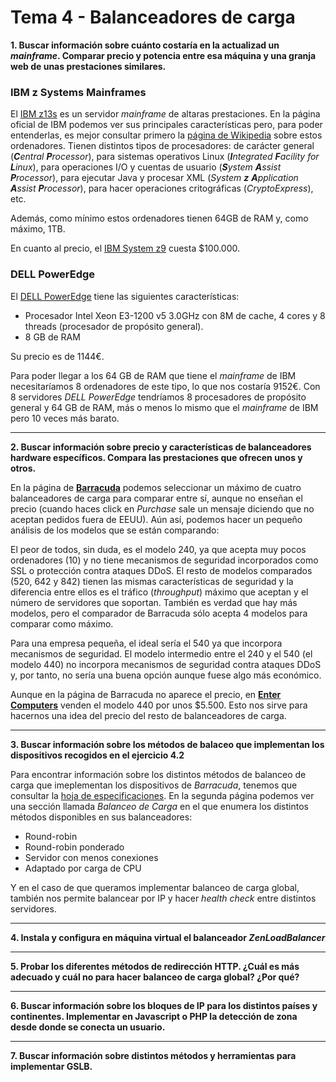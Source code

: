 # Tema 4 - Balanceadores de carga

__1. Buscar información sobre cuánto costaría en la actualizad un _mainframe_. Comparar precio y potencia entre esa máquina y una granja web de unas prestaciones similares.__

### IBM z Systems Mainframes
El [IBM z13s](http://www-03.ibm.com/systems/z/hardware/z13s.html) es un servidor _mainframe_ de altaras prestaciones. En la página oficial de IBM podemos ver sus principales características pero, para poder entenderlas, es mejor consultar primero la [página de Wikipedia](https://en.wikipedia.org/wiki/IBM_zEnterprise_System#PU_characterization) sobre estos ordenadores. Tienen distintos tipos de procesadores: de carácter general (_**C**entral **P**rocessor_), para sistemas operativos Linux (_**I**ntegrated **F**acility for **L**inux_), para operaciones I/O y cuentas de usuario (_**S**ystem **A**ssist **P**rocessor_), para ejecutar Java y procesar XML (_System **z** **A**pplication **A**ssist **P**rocessor_), para hacer operaciones critográficas (_CryptoExpress_), etc.

Además, como mínimo estos ordenadores tienen 64GB de RAM y, como máximo, 1TB.

En cuanto al precio, el [IBM System z9](https://en.wikipedia.org/wiki/IBM_System_z9#Pricing) cuesta $100.000.

### DELL PowerEdge
El [DELL PowerEdge](http://www.dell.com/es/empresas/p/poweredge-r230/pd?oc=per2302&model_id=poweredge-r230) tiene las siguientes características:

* Procesador Intel Xeon E3-1200 v5 3.0GHz con 8M de cache, 4 cores y 8 threads (procesador de propósito general).
* 8 GB de RAM

Su precio es de 1144€. 

Para poder llegar a los 64 GB de RAM que tiene el _mainframe_ de IBM necesitaríamos 8 ordenadores de este tipo, lo que nos costaría 9152€. Con 8 servidores _DELL PowerEdge_ tendríamos 8 procesadores de propósito general y 64 GB de RAM, más o menos lo mismo que el _mainframe_ de IBM pero 10 veces más barato.

---

__2. Buscar información sobre precio y características de balanceadores hardware específicos. Compara las prestaciones que ofrecen unos y otros.__

En la página de [__Barracuda__](https://www.barracuda.com/products/loadbalancer/models/compare/1?models=240,540,642,842) podemos seleccionar un máximo de cuatro balanceadores de carga para comparar entre sí, aunque no enseñan el precio (cuando haces click en _Purchase_ sale un mensaje diciendo que no aceptan pedidos fuera de EEUU). Aún así, podemos hacer un pequeño análisis de los modelos que se están comparando:

El peor de todos, sin duda, es el modelo 240, ya que acepta muy pocos ordenadores (10) y no tiene mecanismos de seguridad incorporados como SSL o protección contra ataques DDoS. El resto de modelos comparados (520, 642 y 842) tienen las mismas características de seguridad y la diferencia entre ellos es el tráfico (_throughput_) máximo que aceptan y el número de servidores que soportan. También es verdad que hay más modelos, pero el comparador de Barracuda sólo acepta 4 modelos para comparar como máximo. 

Para una empresa pequeña, el ideal sería el 540 ya que incorpora mecanismos de seguridad. El modelo intermedio entre el 240 y el 540 (el modelo 440) no incorpora mecanismos de seguridad contra ataques DDoS y, por tanto, no sería una buena opción aunque fuese algo más económico.

Aunque en la página de Barracuda no aparece el precio, en [__Enter Computers__](http://www.entercomputers.com/networking/network-appliance-devices-1164/load-balancers.html) venden el modelo 440 por unos $5.500. Esto nos sirve para hacernos una idea del precio del resto de balanceadores de carga.

---

__3. Buscar información sobre los métodos de balaceo que implementan los dispositivos recogidos en el ejercicio 4.2__

Para encontrar información sobre los distintos métodos de balanceo de carga que imeplementan los dispositivos de _Barracuda_, tenemos que consultar la [hoja de especificaciones](https://assets.barracuda.com/assets/docs/dms/Barracuda_Load_Balancer_ADC_DS_ES.pdf). En la segunda página podemos ver una sección llamada _Balanceo de Carga_ en el que enumera los distintos métodos disponibles en sus balanceadores:

* Round-robin
* Round-robin ponderado
* Servidor con menos conexiones
* Adaptado por carga de CPU

Y en el caso de que queramos implementar balanceo de carga global, también nos permite balancear por IP y hacer _health check_ entre distintos servidores.

---

__4. Instala y configura en máquina virtual el balanceador *ZenLoadBalancer*__

---

__5. Probar los diferentes métodos de redirección HTTP. ¿Cuál es más adecuado y cuál no para hacer balanceo de carga global? ¿Por qué?__

---

__6. Buscar información sobre los bloques de IP para los distintos países y continentes. Implementar en Javascript o PHP la detección de zona desde donde se conecta un usuario.__

---

__7. Buscar información sobre distintos métodos y herramientas para implementar GSLB.__

